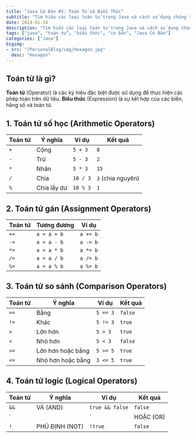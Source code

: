 ```yaml
---
title: "Java Cơ Bản #3: Toán Tử và Biểu Thức"
subtitle: "Tìm hiểu các loại toán tử trong Java và cách sử dụng chúng trong biểu thức"
date: 2024-01-24
description: "Tìm hiểu các loại toán tử trong Java và cách sử dụng chúng trong biểu thức"
tags: ["java", "toán tử", "biểu thức", "cơ bản", "Java Cơ Bản"]
categories: ["Java"]
bigimg:
- src: "/PersonalBlog/img/hexagon.jpg"
  desc: "Hexagon"
---
```


## Toán tử là gì?

**Toán tử** (Operator) là các ký hiệu đặc biệt được sử dụng để thực hiện các phép toán trên dữ liệu. **Biểu thức** (Expression) là sự kết hợp của các biến, hằng số và toán tử.

## 1. Toán tử số học (Arithmetic Operators)

| Toán tử | Ý nghĩa | Ví dụ | Kết quả |
|---------|---------|-------|---------|
| `+` | Cộng | `5 + 3` | `8` |
| `-` | Trừ | `5 - 3` | `2` |
| `*` | Nhân | `5 * 3` | `15` |
| `/` | Chia | `10 / 3` | `3` (chia nguyên) |
| `%` | Chia lấy dư | `10 % 3` | `1` |

## 2. Toán tử gán (Assignment Operators)

| Toán tử | Tương đương | Ví dụ |
|---------|-------------|-------|
| `+=` | `a = a + b` | `a += b` |
| `-=` | `a = a - b` | `a -= b` |
| `*=` | `a = a * b` | `a *= b` |
| `/=` | `a = a / b` | `a /= b` |
| `%=` | `a = a % b` | `a %= b` |

## 3. Toán tử so sánh (Comparison Operators)

| Toán tử | Ý nghĩa | Ví dụ | Kết quả |
|---------|---------|-------|---------|
| `==` | Bằng | `5 == 3` | `false` |
| `!=` | Khác | `5 != 3` | `true` |
| `>` | Lớn hơn | `5 > 3` | `true` |
| `<` | Nhỏ hơn | `5 < 3` | `false` |
| `>=` | Lớn hơn hoặc bằng | `5 >= 5` | `true` |
| `<=` | Nhỏ hơn hoặc bằng | `3 <= 5` | `true` |

## 4. Toán tử logic (Logical Operators)

| Toán tử | Ý nghĩa | Ví dụ | Kết quả |
|---------|---------|-------|---------|
| `&&` | VÀ (AND) | `true && false` | `false` |
| `||` | HOẶC (OR) | `true || false` | `true` |
| `!` | PHỦ ĐỊNH (NOT) | `!true` | `false` |
